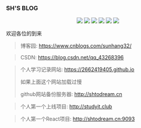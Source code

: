 ### SH'S BLOG

<p align="center">
	<img src="https://img.shields.io/badge/language-html-blue" />
    <img src="https://img.shields.io/badge/build-passing-green"  />
    <img src="https://img.shields.io/badge/version-v1.0-informational" />
    <img src="https://img.shields.io/badge/codecov-60-red" />
    <img src="https://img.shields.io/badge/platform-ios%20%7C%20android%20%7C%20widdow%20%7C%20ipad-inactive"  />
    <img src="https://img.shields.io/badge/weibo-%40SH-blueviolet"  />
</p>

欢迎各位的到来

> 博客园: https://www.cnblogs.com/sunhang32/

> CSDN: https://blog.csdn.net/qq_43268396

> 个人学习记录网站: https://2662419405.github.io
>
> 如果上面这个网站加载过慢
>
> github网站备份服务器: http://shtodream.cn

> 个人第一个上线项目: http://studyit.club

> 个人第一个React项目: http://shtodream.cn:9093

